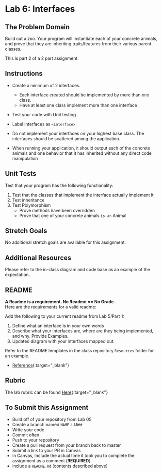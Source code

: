 # Lab 6: Interfaces

## The Problem Domain
Build out a zoo.  Your program will instantiate each of your concrete animals, and prove that they are inheriting traits/features from their various parent classes.

This is part 2 of a 2 part assignment. 

## Instructions
- Create a minimum of 2 interfaces.
	- Each interface created should be implemented by more than one class.
	- Have at least one class implement more than one interface
- Test your code with Unit testing
- Label interfaces as `<interface>`
- Do not implement your interfaces on your highest base class. The interfaces should be scattered among the application.

- When running your application, it should output each of the concrete animals and one behavior that it has inherited without any direct code manipulation

## Unit Tests
Test that your program has the following functionality: 
1. Test that the classes that implement the interface actually implement it
1. Test inheritance
1. Test Polymorphism
	- Prove methods have been overridden
	- Prove that one of your concrete animals `is an` Animal

## Stretch Goals

No additional stretch goals are available for this assignment.

## Additional Resources
Please refer to the in-class diagram and code base as an example of the expectation.

## README

**A Readme is a requirement. No Readme == No Grade.** <br />
Here are the requirements for a valid readme: <br />

Add the following to your current readme from Lab 5/Part 1:
1. Define what an interface is in your own words
1. Describe what your interfaces are, where are they being implemented, and why. Provide Examples.
1. Updated diagram with your interfaces mapped out.

Refer to the README templates in the class repository `Resources` folder for an example. 
- [Reference](https://github.com/noffle/art-of-readme){:target="_blank"}


## Rubric

The lab rubric can be found [Here](../../Resources/rubric){:target="_blank"} 

## To Submit this Assignment
- Build off of your repository from Lab 05
- Create a branch named `NAME-LAB##`
- Write your code
- Commit often
- Push to your repository
- Create a pull request from your branch back to master
- Submit a link to your PR in Canvas
- In Canvas, Include the actual time it took you to complete the assignment as a comment (**REQUIRED**)
- Include a `README.md` (contents described above)
